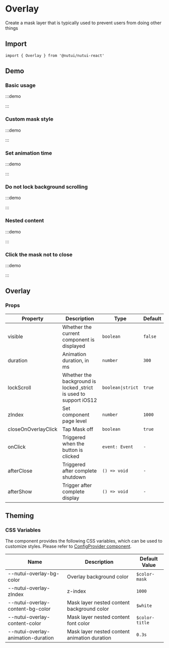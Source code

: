 # Overlay

Create a mask layer that is typically used to prevent users from doing other things

## Import

```tsx
import { Overlay } from '@nutui/nutui-react'
```

## Demo

### Basic usage

:::demo

<CodeBlock src='h5/demo1.tsx'></CodeBlock>

:::

### Custom mask style

:::demo

<CodeBlock src='h5/demo2.tsx'></CodeBlock>

:::

### Set animation time

:::demo

<CodeBlock src='h5/demo3.tsx'></CodeBlock>

:::

### Do not lock background scrolling

:::demo

<CodeBlock src='h5/demo4.tsx'></CodeBlock>

:::

### Nested content

:::demo

<CodeBlock src='h5/demo5.tsx'></CodeBlock>

:::

### Click the mask not to close

:::demo

<CodeBlock src='h5/demo6.tsx'></CodeBlock>

:::

## Overlay

### Props

| Property | Description | Type | Default |
| --- | --- | --- | --- |
| visible | Whether the current component is displayed | `boolean` | `false` |
| duration | Animation duration, in ms | `number` | `300` |
| lockScroll | Whether the background is locked ,strict is used to support iOS12 | `boolean\|strict` | `true` |
| zIndex | Set component page level | `number` | `1000` |
| closeOnOverlayClick | Tap Mask off | `boolean` | `true` |
| onClick | Triggered when the button is clicked | `event: Event` | `-` |
| afterClose | Triggered after complete shutdown | `() => void` | `-` |
| afterShow | Trigger after complete display | `() => void` | `-` |

## Theming

### CSS Variables

The component provides the following CSS variables, which can be used to customize styles. Please refer to [ConfigProvider component](#/en-US/component/configprovider).

| Name | Description | Default Value |
| --- | --- | --- |
| \--nutui-overlay-bg-color | Overlay background color | `$color-mask` |
| \--nutui-overlay-zIndex | z-index | `1000` |
| \--nutui-overlay-content-bg-color | Mask layer nested content background color | `$white` |
| \--nutui-overlay-content-color | Mask layer nested content font color | `$color-title` |
| \--nutui-overlay-animation-duration | Mask layer nested content animation duration | `0.3s` |
